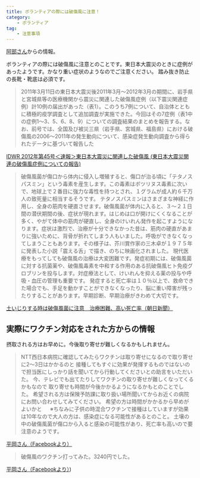 ```yaml
---
title: ボランティアの際には破傷風に注意！
category: 
    - ボランティア
tag:
    - 注意事項
---
```

[阿部さん](https://www.facebook.com/brightflavor/posts/2136257409778354)からの情報。

ボランティアの際には破傷風に注意とのことです。東日本大震災のときに症例があったようです。かなり重い症状のようなのでご注意ください。
踏み抜き防止の長靴・靴底は必須です。

> 2011年3月11日の東日本大震災後2011年3月～2012年3月の期間に、岩手県と宮城県等の医療機関から震災に関連した破傷風症例（以下震災関連症例）計10例の届出があった（表1）。このうち7例について、自治体とともに積極的疫学調査として追加調査が実施できた。今回はその7症例（表1中の症例1～3、5、6、8、9）についての調査結果のまとめを報告する。なお、前号では、全国及び被災三県（岩手県、宮城県、福島県）における破傷風の2006～2011年の発生動向について、感染症発生動向調査から得られたデータに基づいて報告した

[IDWR 2012年第45号＜速報＞東日本大震災に関連した破傷風 (東日本大震災関連の破傷風症例についての報告)](https://www.niid.go.jp/niid/ja/tetanis-m/tetanis-idwrs/2949-idwrs-1245.html)

> 破傷風菌が傷口から体内に侵入し増殖すると、傷口が治る頃に「テタノスパスミン」という毒素を産生します。この毒素はボツリヌス毒素に次いで、地球上で２番目に強力な毒性を持つとされ、１グラムが成人約６千万人の致死量に相当するそうです。
> テタノスパスミンはさまざまな神経に作用し、全身の筋肉を硬直させます。破傷風菌が体内に入ると、３～２１日間の潜伏期間の後、症状が現れます。はじめは口が開けにくくなることが多く、やがて体中の筋肉が硬直し、全身のけいれん発作を起こすようになります。症状は激烈で、治療が十分できなかった昔は、筋肉の硬直があまりに強いために、背骨が折れてしまう人もいました。呼吸ができなくなってしまうこともあります。その様子は、芥川賞作家の三木卓が１９７５年に発表した小説「震える舌」で描き、のちに映画化されました。
> 現代医療をもってしても破傷風の治療は大変困難です。発症初期には、破傷風菌に対する抗菌薬や、破傷風毒素を中和する作用のある抗破傷風ヒト免疫グロブリンを投与します。対症療法として、けいれんを抑える薬の投与や呼吸・血圧の管理も重要です。
> 発症すると死亡率は１０％以上で、救命できた場合でも、手足を動かすことができなくなったり、脳に重い障害が残ったりすることがあります。早期診断、早期治療がきわめて大切です。

[土いじりする時は破傷風菌に注意　治療困難、高い死亡率（朝日新聞）](https://www.asahi.com/articles/ASL5R52YSL5RUBQU00Q.html)

## 実際にワクチン対応をされた方からの情報
摂取される方はお早めに。今後取り寄せが難しくなるかもしれません。
> NTT西日本病院に確認してみたらワクチンは取り寄せになるので取り寄せに2〜3日はかかるのと
> 接種してもすぐに効果が発揮するものではないので担当医にしっかり話を聞いてから行動してくださいとの助言をいただいた。
> 今、テレビでも出てたりしてワクチンの取り寄せが難しくなってくるかもなので
> 取り寄せも時間が今後かかるようになるかもとのことでした。
> 希望される方は保険予防課に取り扱い場所聞いてからお近くの病院にお問い合わせしてみてください。
> 希望の方は時間がかかるから早めがよいかと
　
> ※ちなみに子供の時混合ワクチンで接種はしていますが効果は10年なので大人の方は、感染症になる可能性があるとのこと。
> 土壌の中の破傷風菌が傷口から入ると感染の可能性があり、死亡率も高いので要注意のようです。

[平岡さん（Facebookより）](https://www.facebook.com/hiroaki.hiraoka.7/posts/1750839794993032)

> 破傷風のワクチン打ってみた。3240円でした。

[平岡さん（Facebookより）](https://www.facebook.com/hiroaki.hiraoka.7/posts/1750839794993032))
